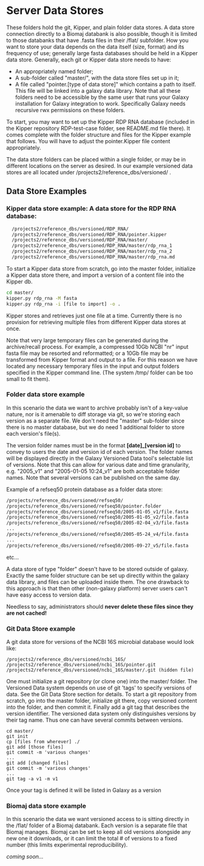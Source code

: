 # Server Data Stores

These folders hold the git, Kipper, and plain folder data stores.  A data store connection directly to a Biomaj databank is also possible, though it is limited to those databanks that have .fasta files in their /flat/ subfolder.  How you want to store your data depends on the data itself (size, format) and its frequency of use; generally large fasta databases should be held in a Kipper data store.  Generally, each git or Kipper data store needs to have:
* An appropriately named folder;
* A sub-folder called "master/", with the data store files set up in it;
* A file called "pointer.[type of data store]" which contains a path to itself.  This file will be linked into a galaxy data library.
Note that all these folders need to be accessible by the same user that runs your Galaxy installation for Galaxy integration to work.  Specifically Galaxy needs recursive rwx permissions on these folders.

To start, you may want to set up the Kipper RDP RNA database (included in the Kipper repository RDP-test-case folder, see README.md file there).  It comes complete with the folder structure and files for the Kipper example that follows.  You will have to adjust the pointer.Kipper file content appropriately.

The data store folders can be placed within a single folder, or may be in different locations on the server as desired.  In our example versioned data stores are all located under /projects2/reference_dbs/versioned/ . 

## Data Store Examples

### Kipper data store example: A data store for the RDP RNA database:
```bash
  /projects2/reference_dbs/versioned/RDP_RNA/
  /projects2/reference_dbs/versioned/RDP_RNA/pointer.kipper
  /projects2/reference_dbs/versioned/RDP_RNA/master/
  /projects2/reference_dbs/versioned/RDP_RNA/master/rdp_rna_1
  /projects2/reference_dbs/versioned/RDP_RNA/master/rdp_rna_2
  /projects2/reference_dbs/versioned/RDP_RNA/master/rdp_rna.md
```
To start a Kipper data store from scratch, go into the master folder, initialize a Kipper data store there, and import a version of a content file into the Kipper db.  

```bash
cd master/
kipper.py rdp_rna -M fasta
kipper.py rdp_rna -i [file to import] -o .
```

Kipper stores and retrieves just one file at a time. Currently there is no provision for retrieving multiple files from different Kipper data stores at once.

Note that very large temporary files can be generated during the archive/recall process.  For example, a compressed 10Gb NCBI "nr" input fasta file may be resorted and reformatted; or a 10Gb file may be transformed from Kipper format and output to a file.  For this reason we have located any necessary temporary files in the input and output folders specified in the Kipper command line.  (The system /tmp/ folder can be too small to fit them).


### Folder data store example

In this scenario the data we want to archive probably isn't of a key-value nature, nor is it amenable to diff storage via git, so we're storing each version as a separate file.  We don't need the "master" sub-folder since there is no master database, but we do need 1 additional folder to store each version's file(s).

The version folder names must be in the format **[date]_[version id]** to convey to users the date and version id of each version.  The folder names will be displayed directly in the Galaxy Versioned Data tool's selectable list of versions. Note that this can allow for various date and time granularity, e.g. "2005_v1" and "2005-01-05 10:24_v1" are both acceptable folder names. Note that several versions can be published on the same day.  

Example of a refseq50 protein database as a folder data store:

```bash
/projects/reference_dbs/versioned/refseq50/
/projects/reference_dbs/versioned/refseq50/pointer.folder
/projects/reference_dbs/versioned/refseq50/2005-01-05_v1/file.fasta
/projects/reference_dbs/versioned/refseq50/2005-01-05_v2/file.fasta
/projects/reference_dbs/versioned/refseq50/2005-02-04_v3/file.fasta	
...
/projects/reference_dbs/versioned/refseq50/2005-05-24_v4/file.fasta	
...
/projects/reference_dbs/versioned/refseq50/2005-09-27_v5/file.fasta	
```

etc...

A data store of type "folder" doesn't have to be stored outside of galaxy.  Exactly the same folder structure can be set up directly within the galaxy data library, and files can be uploaded inside them.  The one drawback to this approach is that then other (non-galaxy platform) server users can't have easy access to version data. 

Needless to say, administrators should **never delete these files since they are not cached!**

### Git Data Store example

A git data store for versions of the NCBI 16S microbial database would look like:

```
/projects2/reference_dbs/versioned/ncbi_16S/
/projects2/reference_dbs/versioned/ncbi_16S/pointer.git
/projects2/reference_dbs/versioned/ncbi_16S/master/.git (hidden file)
```

One must initialize a git repository (or clone one) into the master/ folder.  The Versioned Data system depends on use of git 'tags' to specify versions of data.  See the Git Data Store section for details.
To start a git repository from scratch, go into the master folder, initialize git there, copy versioned content into the folder, and then commit it.  Finally add a git tag that describes the version identifier.  The versioned data system only distinguishes versions by their tag name. Thus one can have several commits between versions.

```
cd master/
git init
cp [files from wherever] ./
git add [those files]
git commit -m 'various changes'
...
git add [changed files]
git commit -m 'various changes'
...
git tag -a v1 -m v1
```

Once your tag is defined it will be listed in Galaxy as a version


### Biomaj data store example

In this scenario the data we want versioned access to is sitting directly in the /flat/ folder of a Biomaj databank.  Each version is a separate file that Biomaj manages.  Biomaj can be set to keep all old versions alongside any new one it downloads, or it can limit the total # of versions to a fixed number (this limits experimental reproducibility).

*coming soon...*
